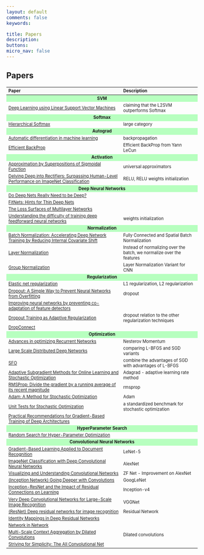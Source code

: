 ```yaml
---
layout: default
comments: false
keywords:

title: Papers
description:
buttons:
micro_nav: false
---
```


## Papers

<table id="schedule" class="table table-bordered no-more-tables" style="width: 100%; font-size: 0.8em;">
    <colgroup>
        <col style="width: 60%;">
        <col style="width: 40%;">
    </colgroup>
    <thead class="active" style="background-color:#f9f9f9" align="left">
        <th>Paper</th>
        <th>Description</th>
    </thead>
    <tbody>
        <tr>
            <td id="" colspan="2" style="text-align:center; vertical-align:middle;background-color:#b7ffbf">
                <strong>SVM</strong>
            </td>
        </tr>
        <tr>
            <td><a href="http://arxiv.org/abs/1306.0239">Deep Learning using Linear Support Vector Machines</a></td>
            <td>claiming that the L2SVM outperforms Softmax</td>
        </tr>
        <tr>
            <td id="" colspan="2" style="text-align:center; vertical-align:middle;background-color:#b7ffbf">
                <strong>Softmax</strong>
            </td>
        </tr>
        <tr>
            <td><a href="http://arxiv.org/pdf/1310.4546.pdf">Hierarchical Softmax</a></td>
            <td>large category</td>
        </tr>
        <tr>
            <td id="" colspan="2" style="text-align:center; vertical-align:middle;background-color:#b7ffbf">
                <strong>Autograd</strong>
            </td>
        </tr>
    	<tr>
            <td><a href="http://arxiv.org/abs/1306.0239">Automatic differentiation in machine learning</a></td>
            <td>backpropagation</td>
        </tr>
		<tr>
            <td><a href="http://yann.lecun.com/exdb/publis/pdf/lecun-98b.pdf">Efficient BackProp</a></td>
            <td>Efficient BackProp from Yann LeCun</td>
        </tr>
        <tr>
            <td id="" colspan="2" style="text-align:center; vertical-align:middle;background-color:#b7ffbf">
                <strong>Activation</strong>
            </td>
        </tr>
		<tr>
            <td><a href="http://www.dartmouth.edu/~gvc/Cybenko_MCSS.pdf">Approximation by Superpositions of Sigmoidal Function</a></td>
            <td>universal approximators</td>
        </tr>
        <tr>
            <td><a href="http://arxiv.org/abs/1502.01852">Delving Deep into Rectifiers: Surpassing Human-Level Performance on ImageNet Classification</a></td>
            <td>RELU, RELU weights initialization</td>
        </tr>
        <tr>
            <td id="" colspan="2" style="text-align:center; vertical-align:middle;background-color:#b7ffbf">
                <strong>Deep Neural Networks</strong>
            </td>
        </tr>
        <tr>
            <td><a href="http://arxiv.org/abs/1312.6184">Do Deep Nets Really Need to be Deep?</a></td>
            <td></td>
        </tr>
        <tr>
            <td><a href="http://arxiv.org/abs/1412.6550">FitNets: Hints for Thin Deep Nets</a></td>
            <td></td>
        </tr>
        <tr>
            <td><a href="http://arxiv.org/abs/1412.0233">The Loss Surfaces of Multilayer Networks</a></td>
            <td></td>
        </tr>
		<tr>
            <td><a href="http://jmlr.org/proceedings/papers/v9/glorot10a/glorot10a.pdf">Understanding the difficulty of training deep feedforward neural networks</a></td>
            <td>weights initialization</td>
        </tr>
		<tr>
            <td id="" colspan="2" style="text-align:center; vertical-align:middle;background-color:#b7ffbf">
                <strong>Normalization</strong>
            </td>
        </tr>
		<tr>
            <td><a href="http://arxiv.org/abs/1502.03167">Batch Normalization: Accelerating Deep Network Training by Reducing Internal Covariate Shift</a></td>
            <td>Fully Connected and Spatial Batch Normalization</td>
        </tr>
		<tr>
            <td><a href="https://arxiv.org/abs/1607.06450">Layer Normalization</a></td>
            <td>Instead of normalizing over the batch, we normalize over the features</td>
        </tr>
        <tr>
            <td><a href="https://arxiv.org/abs/1803.08494">Group Normalization</a></td>
            <td>Layer Normalization Variant for CNN</td>
        </tr>
		<tr>
            <td id="" colspan="2" style="text-align:center; vertical-align:middle;background-color:#b7ffbf">
                <strong>Regularization</strong>
            </td>
        </tr>
        <tr>
            <td><a href="https://web.stanford.edu/~hastie/Papers/elasticnet.pdf">Elastic net regularization</a></td>
            <td>L1 regularization, L2 regularization</td>
        </tr>
		<tr>
            <td><a href="http://www.cs.toronto.edu/~rsalakhu/papers/srivastava14a.pdf">Dropout: A Simple Way to Prevent Neural Networks from Overfitting</a></td>
            <td>dropout</td>
        </tr>
		<tr>
            <td><a href="https://arxiv.org/abs/1207.0580">Improving neural networks by preventing co-adaptation of feature detectors</a></td>
            <td></td>
        </tr>
		<tr>
            <td><a href="http://papers.nips.cc/paper/4882-dropout-training-as-adaptive-regularization.pdf">Dropout Training as Adaptive Regularization</a></td>
            <td>dropout relation to the other regularization techniques</td>
        </tr>
		<tr>
            <td><a href="">DropConnect</a></td>
            <td></td>
        </tr>
		<tr>
            <td id="" colspan="2" style="text-align:center; vertical-align:middle;background-color:#b7ffbf">
                <strong>Optimization</strong>
            </td>
        </tr>
        <tr>
            <td><a href="http://arxiv.org/pdf/1212.0901v2.pdf">Advances in optimizing Recurrent Networks</a></td>
            <td>Nesterov Momentum</td>
        </tr>
		<tr>
            <td><a href="http://research.google.com/archive/large_deep_networks_nips2012.html">Large Scale Distributed Deep Networks</a></td>
            <td>comparing L-BFGS and SGD variants</td>
        </tr>
		<tr>
            <td><a href="http://arxiv.org/abs/1311.2115">SFO</a></td>
            <td>combine the advantages of SGD with advantages of L-BFGS</td>
        </tr>
		<tr>
            <td><a href="http://jmlr.org/papers/v12/duchi11a.html">Adaptive Subgradient Methods for Online Learning and Stochastic Optimization</a></td>
            <td>Adagrad - adaptive learning rate method</td>
        </tr>
		<tr>
            <td><a href="">RMSProp: Divide the gradient by a running average of its recent magnitude</a></td>
            <td>rmsprop</td>
        </tr>
		<tr>
            <td><a href="http://arxiv.org/abs/1412.6980">Adam: A Method for Stochastic Optimization</a></td>
            <td>Adam</td>
        </tr>
		<tr>
            <td><a href="http://arxiv.org/abs/1312.6055">Unit Tests for Stochastic Optimization</a></td>
            <td>a standardized benchmark for stochastic optimization</td>
        </tr>
		<tr>
            <td><a href="http://arxiv.org/pdf/1206.5533v2.pdf">Practical Recommendations for Gradient-Based Training of Deep Architectures</a></td>
            <td></td>
        </tr>
		<tr>
            <td id="" colspan="2" style="text-align:center; vertical-align:middle;background-color:#b7ffbf">
                <strong>HyperParameter Search</strong>
            </td>
        </tr>
        <tr>
            <td><a href="http://www.jmlr.org/papers/volume13/bergstra12a/bergstra12a.pdf">Random Search for Hyper-Parameter Optimization</a></td>
            <td></td>
        </tr>
		<tr>
            <td id="" colspan="2" style="text-align:center; vertical-align:middle;background-color:#b7ffbf">
                <strong>Convolutional Neural Networks</strong>
            </td>
        </tr>
        <tr>
            <td><a href="http://yann.lecun.com/exdb/publis/pdf/lecun-98.pdf">Gradient-Based Learning Applied to Document Recognition</a></td>
            <td>LeNet-5</td>
        </tr>
        <tr>
            <td><a href="http://papers.nips.cc/paper/4824-imagenet-classification-with-deep-convolutional-neural-networks">ImageNet Classification with Deep Convolutional Neural Networks</a></td>
            <td>AlexNet</td>
        </tr>
        <tr>
            <td><a href="http://arxiv.org/abs/1311.2901">Visualizing and Understanding Convolutional Networks</a></td>
            <td>ZF Net - Improvement on AlexNet</td>
        </tr>
        <tr>
            <td><a href="http://arxiv.org/abs/1409.4842">(Inception Network) Going Deeper with Convolutions</a></td>
            <td>GoogLeNet</td>
        </tr>
        <tr>
            <td><a href="http://arxiv.org/abs/1602.07261">Inception-ResNet and the Impact of Residual Connections on Learning</a></td>
            <td>Inception-v4</td>
        </tr>
        <tr>
            <td><a href="http://www.robots.ox.ac.uk/~vgg/research/very_deep/">Very Deep Convolutional Networks for Large-Scale Image Recognition</a></td>
            <td>VGGNet</td>
        </tr>
        <tr>
            <td><a href="http://arxiv.org/abs/1512.03385">(ResNet) Deep residual networks for image recognition</a></td>
            <td>Residual Network</td>
        </tr>
        <tr>
            <td><a href="https://arxiv.org/abs/1603.05027">Identity Mappings in Deep Residual Networks</a></td>
            <td></td>
        </tr>
        <tr>
            <td><a href="http://arxiv.org/abs/1312.4400">Network in Network</a></td>
            <td></td>
        </tr>
        <tr>
            <td><a href="https://arxiv.org/abs/1511.07122">Multi-Scale Context Aggregation by Dilated Convolutions</a></td>
            <td>Dilated convolutions</td>
        </tr>
        <tr>
            <td><a href="http://arxiv.org/abs/1412.6806">Striving for Simplicity: The All Convolutional Net</a></td>
            <td></td>
        </tr>
    </tbody>
</table>
